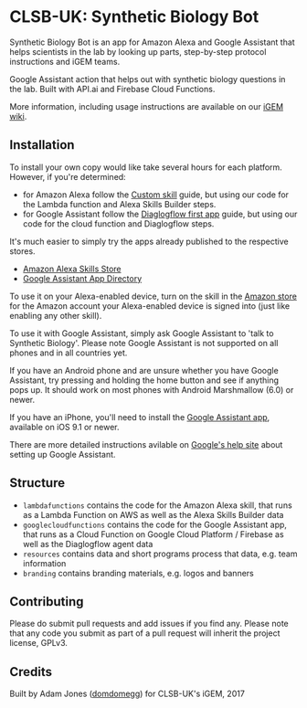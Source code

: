 # CLSB-UK: Synthetic Biology Bot
Synthetic Biology Bot is an app for Amazon Alexa and Google Assistant that helps scientists in the lab by looking up parts, step-by-step protocol instructions and iGEM teams.

Google Assistant action that helps out with synthetic biology questions in the lab. Built with API.ai and Firebase Cloud Functions.

More information, including usage instructions are available on our [iGEM wiki](http://2017.igem.org/Team:CLSB-UK/Software/SynBioBot).

## Installation

To install your own copy would like take several hours for each platform. However, if you're determined:

* for Amazon Alexa follow the [Custom skill](https://developer.amazon.com/docs/custom-skills/steps-to-build-a-custom-skill.html) guide, but using our code for the Lambda function and Alexa Skills Builder steps.
* for Google Assistant follow the [Diaglogflow first app](https://developers.google.com/actions/dialogflow/first-app) guide, but using our code for the cloud function and Diaglogflow steps.

It's much easier to simply try the apps already published to the respective stores.

* [Amazon Alexa Skills Store](https://www.amazon.co.uk/dp/B074W3WBND/ref=as_li_ss_tl?ie=UTF8&linkCode=ll1&tag=domdomegg-21&linkId=e5960856b61227c7ab46a9fa52e58fa8)
* [Google Assistant App Directory](https://assistant.google.com/services/a/id/5044d74f16c31276/)

To use it on your Alexa-enabled device, turn on the skill in the [Amazon store](https://www.amazon.co.uk/dp/B074W3WBND/ref=as_li_ss_tl?ie=UTF8&linkCode=ll1&tag=domdomegg-21&linkId=e5960856b61227c7ab46a9fa52e58fa8) for the Amazon account your Alexa-enabled device is signed into (just like enabling any other skill).

To use it with Google Assistant, simply ask Google Assistant to 'talk to Synthetic Biology'. Please note Google Assistant is not supported on all phones and in all countries yet.

If you have an Android phone and are unsure whether you have Google Assistant, try pressing and holding the home button and see if anything pops up. It should work on most phones with Android Marshmallow (6.0) or newer.

If you have an iPhone, you'll need to install the [Google Assistant app](https://itunes.apple.com/us/app/the-google-assistant-get-help-anytime-anywhere/id1220976145?ls=1&mt=8), available on iOS 9.1 or newer.

There are more detailed instructions avilable on [Google's help site](https://support.google.com/assistant/answer/7172657) about setting up Google Assistant.

## Structure

* `lambdafunctions` contains the code for the Amazon Alexa skill, that runs as a Lambda Function on AWS as well as the Alexa Skills Builder data
* `googlecloudfunctions` contains the code for the Google Assistant app, that runs as a Cloud Function on Google Cloud Platform / Firebase as well as the Diaglogflow agent data
* `resources` contains data and short programs process that data, e.g. team information
* `branding` contains branding materials, e.g. logos and banners

## Contributing

Please do submit pull requests and add issues if you find any. Please note that any code you submit as part of a pull request will inherit the project license, GPLv3.

## Credits

Built by Adam Jones ([domdomegg](https://github.com/domdomegg)) for CLSB-UK's iGEM, 2017
